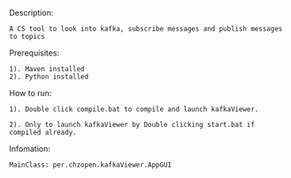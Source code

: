 
Description:

	A CS tool to look into kafka, subscribe messages and publish messages to topics
	
Prerequisites:

    1). Maven installed
    2). Python installed
    
How to run:

	1). Double click compile.bat to compile and launch kafkaViewer.
	
	2). Only to launch kafkaViewer by Double clicking start.bat if compiled already.
	
Infomation:

	MainClass: per.chzopen.kafkaViewer.AppGUI




